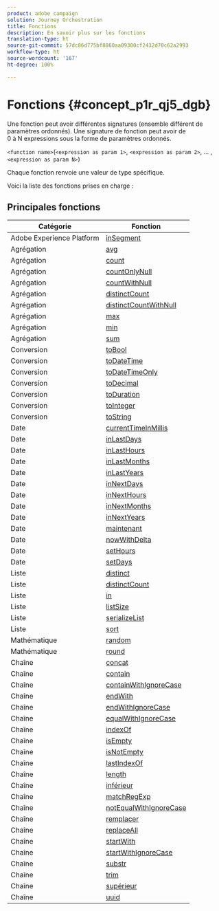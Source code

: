 ```yaml
---
product: adobe campaign
solution: Journey Orchestration
title: Fonctions
description: En savoir plus sur les fonctions
translation-type: ht
source-git-commit: 57dc86d775bf8860aa09300cf2432d70c62a2993
workflow-type: ht
source-wordcount: '167'
ht-degree: 100%

---
```



# Fonctions {#concept_p1r_qj5_dgb}

Une fonction peut avoir différentes signatures (ensemble différent de paramètres ordonnés). Une signature de fonction peut avoir de 0 à N expressions sous la forme de paramètres ordonnés.

`<function name>`(`<expression as param 1>`, `<expression as param 2>`, ... ,`<expression as param N>`)

Chaque fonction renvoie une valeur de type spécifique.

Voici la liste des fonctions prises en charge :

## Principales fonctions

| Catégorie | Fonction |
|-------------|-----------------------|
| Adobe Experience Platform | [inSegment](../functions/functioninsegment.md) |
| Agrégation | [avg](../functions/functionavg.md) |
| Agrégation | [count](../functions/functioncount.md) |
| Agrégation | [countOnlyNull](../functions/functioncountonlynull.md) |
| Agrégation | [countWithNull](../functions/functioncountwithnull.md) |
| Agrégation | [distinctCount](../functions/functiondistinctcount.md) |
| Agrégation | [distinctCountWithNull](../functions/functiondistinctcountwithnull.md) |
| Agrégation | [max](../functions/functionmax.md) |
| Agrégation | [min](../functions/functionmin.md) |
| Agrégation | [sum](../functions/functionsum.md) |
| Conversion | [toBool](../functions/functiontobool.md) |
| Conversion | [toDateTime](../functions/functiontodatetime.md) |
| Conversion | [toDateTimeOnly](../functions/functiontodatetimeonly.md) |
| Conversion | [toDecimal](../functions/functiontodecimal.md) |
| Conversion | [toDuration](../functions/functiontoduration.md) |
| Conversion | [toInteger](../functions/functiontointeger.md) |
| Conversion | [toString](../functions/functiontostring.md) |
| Date | [currentTimeInMillis](../functions/functioncurrenttimeinmillis.md) |
| Date | [inLastDays](../functions/functioninlastdays.md) |
| Date | [inLastHours](../functions/functioninlasthours.md) |
| Date | [inLastMonths](../functions/functioninlastmonths.md) |
| Date | [inLastYears](../functions/functioninlastyears.md) |
| Date | [inNextDays](../functions/functioninnextdays.md) |
| Date | [inNextHours](../functions/functioninnexthours.md) |
| Date | [inNextMonths](../functions/functioninnextmonths.md) |
| Date | [inNextYears](../functions/functioninnextyears.md) |
| Date | [maintenant](../functions/functionnow.md) |
| Date | [nowWithDelta](../functions/functionnowwithdelta.md) |
| Date | [setHours](../functions/functionsethours.md) |
| Date | [setDays](../functions/functionsetdays.md) |
| Liste | [distinct](../functions/functiondistinct.md) |
| Liste | [distinctCount](../functions/functiondistinctcount.md) |
| Liste | [in](../functions/functionin.md) |
| Liste | [listSize](../functions/functionlistsize.md) |
| Liste | [serializeList](../functions/functionserializelist.md) |
| Liste | [sort](../functions/functionsort.md) |
| Mathématique | [random](../functions/functionrandom.md) |
| Mathématique | [round](../functions/functionround.md) |
| Chaîne | [concat](../functions/functionconcat.md) |
| Chaîne | [contain](../functions/functioncontain.md) |
| Chaîne | [containWithIgnoreCase](../functions/functioncontainwithignorecase.md) |
| Chaîne | [endWith](../functions/functionendwith.md) |
| Chaîne | [endWithIgnoreCase](../functions/functionendwithignorecase.md) |
| Chaîne | [equalWithIgnoreCase](../functions/functionequalignorecase.md) |
| Chaîne | [indexOf](../functions/functionindexof.md) |
| Chaîne | [isEmpty](../functions/functionisempty.md) |
| Chaîne | [isNotEmpty](../functions/functionisnotempty.md) |
| Chaîne | [lastIndexOf](../functions/functionlastindexof.md) |
| Chaîne | [length](../functions/functionlength.md) |
| Chaîne | [inférieur](../functions/functionlower.md) |
| Chaîne | [matchRegExp](../functions/functionmatchregexp.md) |
| Chaîne | [notEqualWithIgnoreCase](../functions/functionnotequalignorecase.md) |
| Chaîne | [remplacer](../functions/functionreplace.md) |
| Chaîne | [replaceAll](../functions/functionreplaceall.md) |
| Chaîne | [startWith](../functions/functionstartwith.md) |
| Chaîne | [startWithIgnoreCase](../functions/functionstartwithignorecase.md) |
| Chaîne | [substr](../functions/functionsubstr.md) |
| Chaîne | [trim](../functions/functiontrim.md) |
| Chaîne | [supérieur](../functions/functionupper.md) |
| Chaîne | [uuid](../functions/functionuuid.md) |